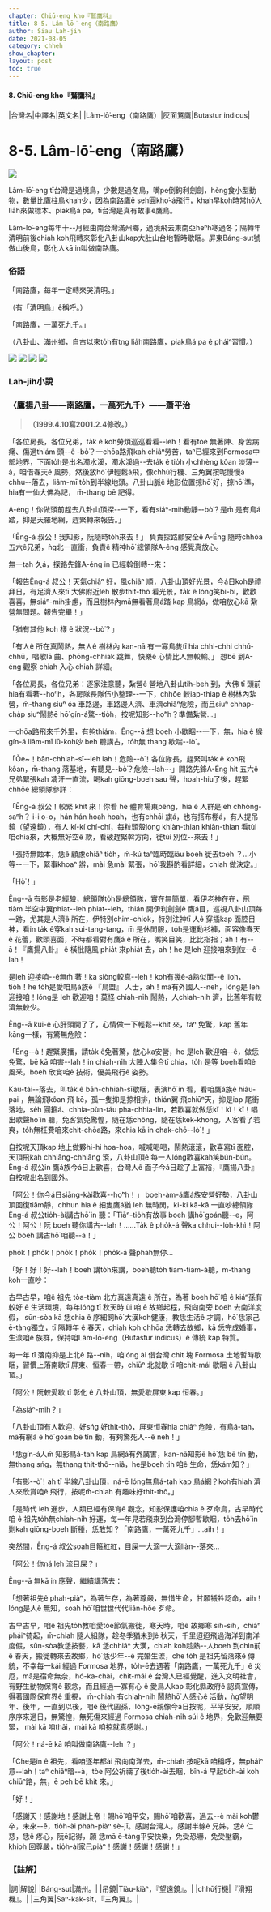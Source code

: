 ```yaml
---
chapter: Chiū-eng kho『鷲鷹科』
title: 8-5. Lâm-lō͘-eng（南路鷹）
author: Siau Lah-jih
date: 2021-08-05
category: chheh
show_chapter: 
layout: post
toc: true
---
```


#### 8. Chiū-eng kho『鷲鷹科』

|台灣名|中譯名|英文名|
|Lâm-lō͘-eng（南路鷹）|灰面鵟鷹|Butastur indicus|


# 8-5. Lâm-lō͘-eng（南路鷹）


![](../too5/08/08-5-5.南路鷹.jpg)


Lâm-lō͘-eng tī台灣是過境鳥，少數是過冬鳥，嘴pe倒鉤利劍劍，hèng食小型動物，數量比鷹柱鳥khah少，因為南路鷹ē seh圓kho͘-á飛行，khah早koh時常hō͘人lia̍h來做標本、piak鳥á pa，tī台灣是真有故事ê鷹鳥。

Lâm-lō͘-eng每年十--月經由南台灣滿州鄉，過境飛去東南亞heⁿh寒過冬；隔轉年清明前後chiah koh飛轉來彰化八卦山kap大肚山台地暫時歇睏。屏東Báng-sut號做山後鳥，彰化人kā in叫做南路鷹。

	

### 俗語

「南路鷹，每年一定轉來哭清明。」

（有「清明鳥」ê稱呼。）


「南路鷹，一萬死九千。」

（八卦山、滿州鄉，自古以來to̍h有tng lia̍h南路鷹，piak鳥á pa ê pháiⁿ習慣。）


![](../too5/08/08-5-1.南路鷹.jpg)
![](../too5/08/08-5-2.南路鷹.jpg)
![](../too5/08/08-5-3.南路鷹.jpg)
![](../too5/08/08-5-4.南路鷹.jpg)



### Lah-jih小說

### **〈鷹揚八卦——南路鷹，一萬死九千〉——蕭平治**
>**（1999.4.10寫2001.2.4修改。）**


「各位房長，各位兄弟，ta̍k ê koh勞煩巡巡看看--leh！看有tòe 無著陣、身苦病痛、傷過thiám 頭--ê -bò͘？一chōa路飛kah chiâⁿ勞苦，taⁿ已經來到Formosa中部地界，下面to̍h是出名濁水溪，濁水溪過--去ta̍k ê tio̍h 小chhèng kôan 淡薄--à，咱借春天ê 風勢，然後放hō͘ 伊輕鬆á飛，像chhū行機、三角翼按呢慢慢á chhu--落去，liâm-mī to̍h到半線地頭。八卦山脈ê 地形位置掠hō͘ 好，掠hō͘ 準，hia有一仙大佛為記， m̄-thang bē 記得。

A-éng！你做頭前趕去八卦山頂探--一下，看有siáⁿ-mih動靜--bò͘？是m̄ 是有鳥á踏，抑是天羅地網，趕緊轉來報告。」

「Êng-á 叔公！我知影，阮隨時to̍h來去！」 負責探路顧安全ê A-Éng 隨時chhōa 五六ê兄弟，ǹg北一直衝，負責ê 精神hō͘ 總領隊A-êng 感覺真放心。

無一tah 久á，探路先鋒A-éng in 已經斡倒轉--來：

「報告Êng-á 叔公！天氣chiâⁿ 好，風chiâⁿ 順，八卦山頂好光景，今á日koh是禮拜日，有足濟人來tī 大佛附近leh 散步thit-thô 看光景，ta̍k ê lóng笑bi-bi，歡歡喜喜，無siáⁿ-mih掛慮，而且樹林內mā無看著鳥á踏 kap 鳥網á，做咱放心kā 紮營無問題。報告完畢！」

「猶有其他 koh 樣 ê 狀況--bò͘？」

「有人ê 所在真鬧熱，無人ê 樹林內 kan-nā 有一寡鳥隻tī  hia chhi-chhi chhū-chhū，唱歌lā 曲、phōng-chhiak 跳舞，快樂ê 心情比人無較輸。」 想bē 到A-éng 觀察 chiah 入心 chiah 詳細。

「各位房長，各位兄弟：逐家注意聽，紮營ê 營地八卦山tih-beh 到，大佛 tī 頭前hia有看著--ho͘ⁿh，各房隊長隊伍小整理--一下，chhōe 較iap-thiap ê 樹林內紮營，m̄-thang  siuⁿ óa 車路邊，車路邊人濟、車濟chiâⁿ危險，而且siuⁿ chhap-cha̍p  siuⁿ鬧熱ē hō͘  gín-á驚--tio̍h，按呢知影--ho͘ⁿh？準備紮營…」

一chōa路飛來千外里，有夠thiám，Êng--ā 想 boeh 小歇睏--一下，無，hia ê 猴gín-á liâm-mī iū-koh吵 beh 聽講古，to̍h無 thang 歇喘--lò͘ 。

「Ŏe~！bān-chhiah-sī--leh lah！危險--ò͘！各位隊長，趕緊叫ta̍k ê koh飛kôan，m̄-thang 落基地，有聽見--bò͘？危險--lah⋯」開路先鋒A-Éng hit 五六ê兄弟緊張kah 凊汗一直流，喝kah giōng-boeh sau 聲，hoah-hiu了後，趕緊chhōe 總領隊參詳：

「Êng-á 叔公！較緊 khit 來！你看 he 體育場東pêng，hia ê 人群是leh chhòng-saⁿh？ i-i o-o，hán hán hoah hoah，也有chhāi 旗á，也有搭布棚á，有人提吊鏡（望遠鏡），有人 kí-kí chí-chí，每粒頭殼lóng khiàn-thian khiàn-thian 看tùi 咱chia來，大概無好空ê 款，看破趕緊斡方向，徙tùi 別位--來去！」

「張持無蝕本，恁ê 顧慮chiâⁿ tio̍h，m̄-kú taⁿ臨時臨iāu boeh 徙去toeh ？…小等--一下，緊事khoaⁿ 辦，mài 急mài 緊張，hō͘ 我斟酌看詳細，chiah 做決定。」

「Hò͘！」

Êng--ā 有影是老經驗，總領隊to̍h是總領隊，實在無簡單，看伊老神在在，飛tiàm 半空中翼phiat--leh phiat--leh，thián 開伊利劍劍ê 鷹á目，巡視八卦山頂每一跡，尤其是人濟ê 所在，伊特別chim-chiok，特別注神tī 人ê 穿插kap 面腔目神，看in  ta̍k ê穿kah sui-tang-tang，m̄ 是休閒服，to̍h是運動衫褲，面容像春天ê 花蕾，歡頭喜面，不時都看對有鷹á ê 所在，嘴笑目笑，比比指指；ah！有--ā！『鷹揚八卦』 ê 橫批隨風 phia̍t 來phia̍t  去，ah！he 是leh 迎接咱來到位--ê -lah！

是leh 迎接咱--ê無m̄ 著！ka siòng較真--leh！koh有幾ê-á熟似面--ê lioh，tio̍h！he to̍h是愛咱鳥á族ê 『鳥盟』 人士，ah！mā有外國人--neh，lóng是 leh 迎接咱！lóng是 leh 歡迎咱！莫怪 chiah-ni̍h 鬧熱，人chiah-ni̍h 濟，比舊年有較濟無較少。

Êng--ā kui-ê 心肝頭開了了，心情做一下輕鬆--khit 來，taⁿ 免驚，kap 舊年kāng一樣，有驚無危險：

「Éng--à！趕緊廣播，請ta̍k ê免著驚，放心ka安營，he 是leh 歡迎咱--ê，做恁免驚，bē kā 咱害--lah！in chiah-ni̍h 大陣人集合tī chia，to̍h 是等 boeh看咱ê 風釆，boeh 欣賞咱ê 技術，優美飛行ê 姿勢。

Kau-tài--落去，叫ta̍k ê bān-chhiah-sī歇睏，表演hō͘  in 看，看咱鷹á族ê hiâu-pai ，無論飛kôan 飛 kē，孤一隻抑是掠相排，thián翼 飛chiūⁿ天，抑是iap 尾衝落地，se̍h 圓箍á、chhia-pùn-táu pha-chhia-lin，若歡喜就做恁kĭ！kĭ！kĭ！唱出歌聲hō͘ in 聽，免客氣免驚惶，隨在恁chông，隨在恁kek-khong，人客看了若爽，to̍h無枉費咱來chit-chōa路，來chia kā in chak-chō--lò͘！」

自按呢天頂kap 地上做夥hi-hi hoa-hoa，喊喊喝喝，鬧熱滾滾，歡喜寫tī 面腔，天頂飛kah chhiāng-chhiāng  滾，八卦山頂ê 每一人lóng歡喜kah笑bún-bún。Êng-á 叔公in 鷹á族今á日上歡喜，台灣人ê 面子今á日趁了上富裕，『鷹揚八卦』自按呢出名到國外。

「阿公！你今á日siāng-kài歡喜--ho͘ⁿh！」 boeh-àm-á鷹á族安營好勢，八卦山頂回復tiām靜，chhun  hia ê 細隻鷹á猶 leh 無時閒，ki-ki kā-kā 一直吵總領隊Êng-á 叔公tio̍h-ài講古hō͘ in 聽：「Tiāⁿ-tio̍h有故事 boeh 講hō͘ goán聽--e，阿公！阿公！阮 boeh 聽你講古--lah！……Ta̍k ê pho̍k-á 聲ka chhui--lo̍h-khì！阿公 boeh 講古hō͘ 咱聽--a！」

pho̍k！pho̍k！pho̍k！pho̍k！pho̍k-á 聲phah無停…

「好！好！好--lah！boeh 講to̍h來講，boeh聽to̍h tiām-tiām-á聽，m̄-thang  koh一直吵：

古早古早，咱ê 祖先 tòa-tiàm 北方真遠真遠 ê 所在，為著 boeh hō͘ 咱 ê kiáⁿ孫有較好 ê 生活環境，每年lóng tī 秋天時 ùi 咱 ê 故鄉起程，飛向南旁 boeh 去南洋度假， sūn-sòa kā 恁chia ê 序細飼hō͘ 大漢koh健康，教恁生活ê 才調，hō͘ 恁家己ē-tàng獨立，tī 隔轉年 ê 春天，chiah koh chhōa 恁轉去故鄉，kā 恁完成婚事，生湠咱ê 族群，保持咱Lâm-lō͘-eng（Butastur indicus）ê 傳統 kap 特質。

每一年 tī 落南抑是上北ê 路--nih，咱lóng ài 借台灣 chit 塊 Formosa 土地暫時歇睏，習慣上落南歇tī 屏東、恒春一帶，chiūⁿ 北就歇 tī 咱chit-mái 歇睏 ê 八卦山頂。」

「阿公！阮較愛歇 tī 彰化 ê 八卦山頂，無愛歇屏東 kap 恒春。」

「為siáⁿ-mih？」

「八卦山頂有人歡迎，好sńg 好thit-thô，屏東恒春hia chiâⁿ 危險，有鳥á-tah，mā有網á ē hō͘ goán bē tín 動，有夠驚死人--ê neh！」

「恁gín-á人m̄ 知影鳥á-tah kap 鳥網á有外厲害，kan-nā知影ē hō͘ 恁 bē tín 動，無thang sńg，無thang thit-thô--niâ，he是boeh ti̍h 咱ê 生命，恁kám知？」

「有影--ò͘！ah tī 半線八卦山頂，ná-ē lóng無鳥á-tah kap 鳥á網？koh有hiah 濟人來欣賞咱ê 飛行，按呢m̄-chiah 有趣味好thit-thô。」

「是時代 leh 進步，人類已經有保育ê 觀念，知影保護咱chia ê 歹命鳥，古早時代咱 ê 祖先to̍h無chiah-ni̍h 好運，每一年見若飛來到台灣停腳暫歇睏，to̍h去hō͘ in 剿kah giōng-boeh 斷種，恁敢知？「南路鷹，一萬死九千」…aih！」

突然間，Êng-á 叔公soah目箍紅紅，目屎一大滴一大滴liàn--落來…

「阿公！你ná leh 流目屎？」

Êng--ā 無kā in 應聲，繼續講落去：

「想著祖先ê phah-piàⁿ，為著生存，為著尊嚴，無惜生命，甘願犧牲認命，aih！lóng是人ê 無知，soah hō͘ 咱世世代代liân-hôe 歹命。

古早古早，咱ê 祖先to̍h教咱愛tòe節氣搬徙，寒天時，咱ê 故鄉寒 sih-sih，chiâⁿ pháiⁿ徛起，m̄-chiah 隨人組隊，趁冬季猶未到ê 秋天，千里迢迢飛過海洋到南洋度假，sūn-sòa教恁技藝，kā 恁chhiâⁿ 大漢，chiah koh趁熱--人boeh 到chìn前ê 春天，搬徙轉來去故鄉，hō͘ 恁少年--ē 完婚生湠，che to̍h 是祖先留落來ê 傳統，不幸每一kái 經過 Formosa 地界，to̍h-ē去遇著「南路鷹，一萬死九千」ê 災厄，mā是宿命無奈，hó-ka-chài，chit-mái ê 台灣人已經覺醒，進入文明社會，有野生動物保育ê 觀念，而且經過一寡有心 ê 愛鳥人kap 彰化縣政府ê 認真宣傳，得著國際保育界ê 重視， m̄-chiah 有chiah-ni̍h  鬧熱hō͘ 人感心ê 活動，ǹg望明年、後年，一直到以後，咱ê 後代囝孫，lóng-ē親像今á日按呢，平平安安，順順序序來過日，無驚惶，無死傷來經過 Formosa chiah-ni̍h súi ê 地界，免歡迎無要緊， mài kā 咱thâi，mài kā 咱掠就真感謝。」

「阿公！ná-ē kā 咱叫做南路鷹--leh ？」

「Che是in ê 祖先，看咱逐年都ài 飛向南洋去，m̄-chiah 按呢kā 咱稱呼，無pháiⁿ意--lah！taⁿ chiâⁿ暗--à，tòe 阿公祈禱了後tio̍h-ài去睏，bîn-á 早起tio̍h-ài koh chiūⁿ路，無，ē peh bē khit 來。」

「好！」

「感謝天！感謝地！感謝上帝！賜hō͘ 咱平安，賜hō͘ 咱歡喜，過去--è mài koh鬱卒，未來--ē，tio̍h-ài phah-piàⁿ sè-jī。感謝台灣人，感謝半線ê 兄姊，恁ê 仁慈，恁ê 疼心，阮ē記得，願  恁mā ē-tàng平安快樂，免受恐嚇，免受壓霸，khioh 回尊嚴，tio̍h-ài家己piàⁿ！感謝！感謝！感謝！」



### 【註解】

|詞|解說|
|Báng-sut|滿州。|
|吊鏡|Tiàu-kiàⁿ，『望遠鏡』。|
|chhū行機|『滑翔機』。|
|三角翼|Saⁿ-kak-si̍t，『三角翼』。|

